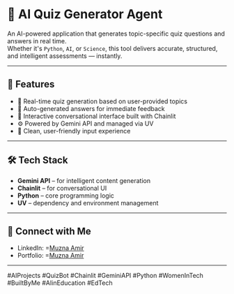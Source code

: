 # 🤖 AI Quiz Generator Agent

An AI-powered application that generates topic-specific quiz questions and answers in real time.  
Whether it's `Python`, `AI`, or `Science`, this tool delivers accurate, structured, and intelligent assessments — instantly.

---

## 🚀 Features

- 🧠 Real-time quiz generation based on user-provided topics  
- 🎯 Auto-generated answers for immediate feedback  
- 🔗 Interactive conversational interface built with Chainlit  
- ⚙️ Powered by Gemini API and managed via UV  
- 💬 Clean, user-friendly input experience  

---

## 🛠️ Tech Stack

- **Gemini API** – for intelligent content generation  
- **Chainlit** – for conversational UI  
- **Python** – core programming logic  
- **UV** – dependency and environment management  

---

## 🔗 Connect with Me

- LinkedIn: =[Muzna Amir](https://www.linkedin.com/in/muzna-amir-280135264/)  
- Portfolio: =[Muzna Amir](https://muzna-amir-portfolio.vercel.app/)

---
#AIProjects #QuizBot #Chainlit #GeminiAPI #Python #WomenInTech #BuiltByMe #AIinEducation #EdTech

